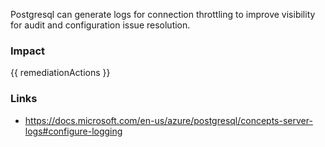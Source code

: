 
Postgresql can generate logs for connection throttling to improve visibility for audit and configuration issue resolution.


### Impact
<!-- Add Impact here -->

<!-- DO NOT CHANGE -->
{{ remediationActions }}

### Links
- https://docs.microsoft.com/en-us/azure/postgresql/concepts-server-logs#configure-logging


